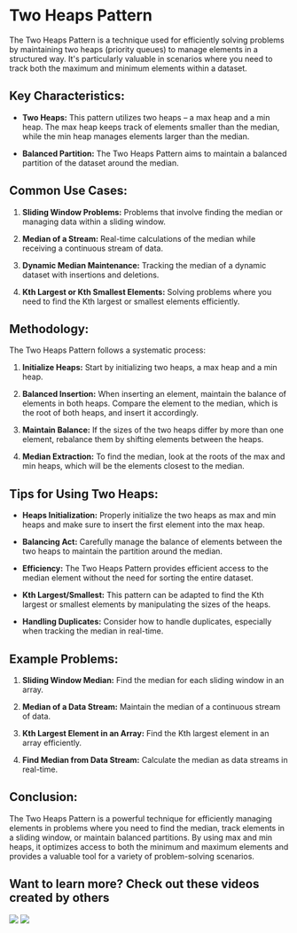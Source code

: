 # Two Heaps Pattern

The Two Heaps Pattern is a technique used for efficiently solving problems by maintaining two heaps (priority queues) to manage elements in a structured way. It's particularly valuable in scenarios where you need to track both the maximum and minimum elements within a dataset.

## Key Characteristics:

- **Two Heaps:** This pattern utilizes two heaps – a max heap and a min heap. The max heap keeps track of elements smaller than the median, while the min heap manages elements larger than the median.

- **Balanced Partition:** The Two Heaps Pattern aims to maintain a balanced partition of the dataset around the median.

## Common Use Cases:

1. **Sliding Window Problems:** Problems that involve finding the median or managing data within a sliding window.

2. **Median of a Stream:** Real-time calculations of the median while receiving a continuous stream of data.

3. **Dynamic Median Maintenance:** Tracking the median of a dynamic dataset with insertions and deletions.

4. **Kth Largest or Kth Smallest Elements:** Solving problems where you need to find the Kth largest or smallest elements efficiently.

## Methodology:

The Two Heaps Pattern follows a systematic process:

1. **Initialize Heaps:** Start by initializing two heaps, a max heap and a min heap.

2. **Balanced Insertion:** When inserting an element, maintain the balance of elements in both heaps. Compare the element to the median, which is the root of both heaps, and insert it accordingly.

3. **Maintain Balance:** If the sizes of the two heaps differ by more than one element, rebalance them by shifting elements between the heaps.

4. **Median Extraction:** To find the median, look at the roots of the max and min heaps, which will be the elements closest to the median.

## Tips for Using Two Heaps:

- **Heaps Initialization:** Properly initialize the two heaps as max and min heaps and make sure to insert the first element into the max heap.

- **Balancing Act:** Carefully manage the balance of elements between the two heaps to maintain the partition around the median.

- **Efficiency:** The Two Heaps Pattern provides efficient access to the median element without the need for sorting the entire dataset.

- **Kth Largest/Smallest:** This pattern can be adapted to find the Kth largest or smallest elements by manipulating the sizes of the heaps.

- **Handling Duplicates:** Consider how to handle duplicates, especially when tracking the median in real-time.

## Example Problems:

1. **Sliding Window Median:** Find the median for each sliding window in an array.

2. **Median of a Data Stream:** Maintain the median of a continuous stream of data.

3. **Kth Largest Element in an Array:** Find the Kth largest element in an array efficiently.

4. **Find Median from Data Stream:** Calculate the median as data streams in real-time.

## Conclusion:

The Two Heaps Pattern is a powerful technique for efficiently managing elements in problems where you need to find the median, track elements in a sliding window, or maintain balanced partitions. By using max and min heaps, it optimizes access to both the minimum and maximum elements and provides a valuable tool for a variety of problem-solving scenarios.

## Want to learn more? Check out these videos created by others

[![](https://img.youtube.com/vi/t0Cq6tVNRBA/0.jpg)](https://www.youtube.com/watch?v=t0Cq6tVNRBA) [![](https://img.youtube.com/vi/6JxvKfSV9Ns/0.jpg)](https://www.youtube.com/watch?v=6JxvKfSV9Ns)
